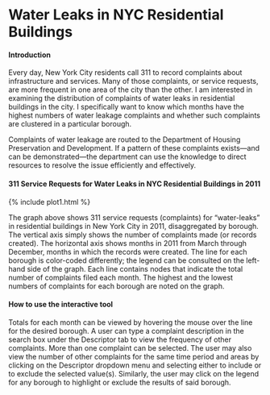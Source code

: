 # Water Leaks in NYC Residential Buildings
#### Introduction
Every day, New York City residents call 311 to record complaints about infrastructure and services. Many of those complaints, or service requests, are more frequent in one area of the city than the other. I am interested in examining the distribution of complaints of water leaks in residential buildings in the city. I specifically want to know which months have the highest numbers of water leakage complaints and whether such complaints are clustered in a particular borough.  

Complaints of water leakage are routed to the Department of Housing Preservation and Development. If a pattern of these complaints exists—and can be demonstrated—the department can use the knowledge to direct resources to resolve the issue efficiently and effectively. 

#### 311 Service Requests for Water Leaks in NYC Residential Buildings in 2011
{% include plot1.html %}

The graph above shows 311 service requests (complaints) for “water-leaks” in residential buildings in New York City in 2011, disaggregated by borough. The vertical axis simply shows the number of complaints made (or records created). The horizontal axis shows months in 2011 from March through December, months in which the records were created. The line for each borough is color-coded differently; the legend can be consulted on the left-hand side of the graph. Each line contains nodes that indicate the total number of complaints filed each month. The highest and the lowest numbers of complaints for each borough are noted on the graph. 

#### How to use the interactive tool
Totals for each month can be viewed by hovering the mouse over the line for the desired borough. A user can type a complaint description in the search box under the Descriptor tab to view the frequency of other complaints. More than one complaint can be selected. The user may also view the number of other complaints for the same time period and areas by clicking on the Descriptor dropdown menu and selecting either to include or to exclude the selected value(s). Similarly, the user may click on the legend for any borough to highlight or exclude the results of said borough.
